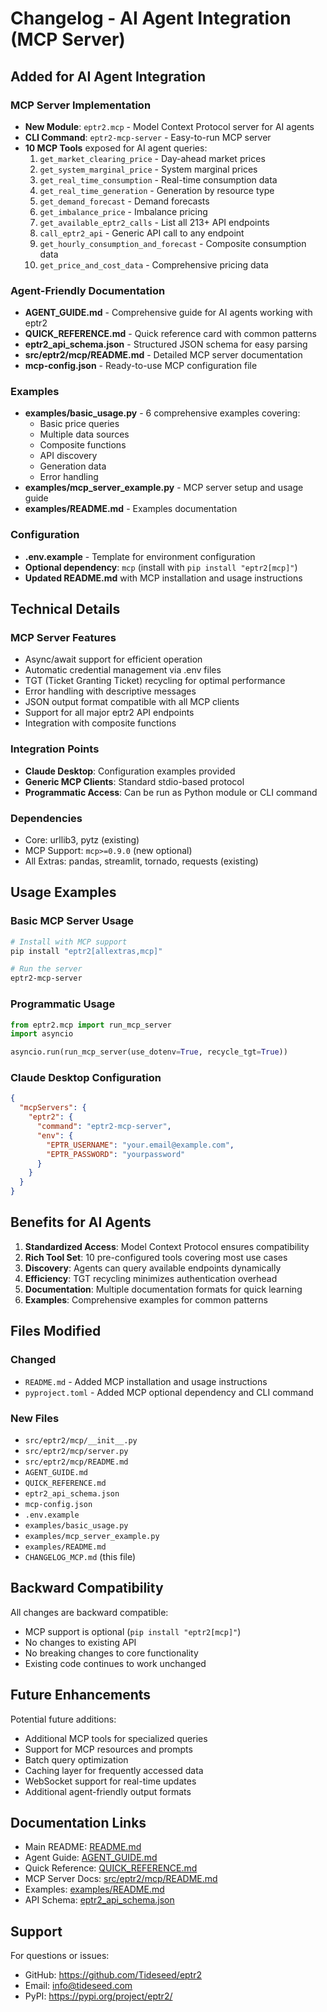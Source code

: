 # Changelog - AI Agent Integration (MCP Server)

## Added for AI Agent Integration

### MCP Server Implementation
- **New Module**: `eptr2.mcp` - Model Context Protocol server for AI agents
- **CLI Command**: `eptr2-mcp-server` - Easy-to-run MCP server
- **10 MCP Tools** exposed for AI agent queries:
  1. `get_market_clearing_price` - Day-ahead market prices
  2. `get_system_marginal_price` - System marginal prices  
  3. `get_real_time_consumption` - Real-time consumption data
  4. `get_real_time_generation` - Generation by resource type
  5. `get_demand_forecast` - Demand forecasts
  6. `get_imbalance_price` - Imbalance pricing
  7. `get_available_eptr2_calls` - List all 213+ API endpoints
  8. `call_eptr2_api` - Generic API call to any endpoint
  9. `get_hourly_consumption_and_forecast` - Composite consumption data
  10. `get_price_and_cost_data` - Comprehensive pricing data

### Agent-Friendly Documentation
- **AGENT_GUIDE.md** - Comprehensive guide for AI agents working with eptr2
- **QUICK_REFERENCE.md** - Quick reference card with common patterns
- **eptr2_api_schema.json** - Structured JSON schema for easy parsing
- **src/eptr2/mcp/README.md** - Detailed MCP server documentation
- **mcp-config.json** - Ready-to-use MCP configuration file

### Examples
- **examples/basic_usage.py** - 6 comprehensive examples covering:
  - Basic price queries
  - Multiple data sources
  - Composite functions
  - API discovery
  - Generation data
  - Error handling
- **examples/mcp_server_example.py** - MCP server setup and usage guide
- **examples/README.md** - Examples documentation

### Configuration
- **.env.example** - Template for environment configuration
- **Optional dependency**: `mcp` (install with `pip install "eptr2[mcp]"`)
- **Updated README.md** with MCP installation and usage instructions

## Technical Details

### MCP Server Features
- Async/await support for efficient operation
- Automatic credential management via .env files
- TGT (Ticket Granting Ticket) recycling for optimal performance
- Error handling with descriptive messages
- JSON output format compatible with all MCP clients
- Support for all major eptr2 API endpoints
- Integration with composite functions

### Integration Points
- **Claude Desktop**: Configuration examples provided
- **Generic MCP Clients**: Standard stdio-based protocol
- **Programmatic Access**: Can be run as Python module or CLI command

### Dependencies
- Core: urllib3, pytz (existing)
- MCP Support: `mcp>=0.9.0` (new optional)
- All Extras: pandas, streamlit, tornado, requests (existing)

## Usage Examples

### Basic MCP Server Usage
```bash
# Install with MCP support
pip install "eptr2[allextras,mcp]"

# Run the server
eptr2-mcp-server
```

### Programmatic Usage
```python
from eptr2.mcp import run_mcp_server
import asyncio

asyncio.run(run_mcp_server(use_dotenv=True, recycle_tgt=True))
```

### Claude Desktop Configuration
```json
{
  "mcpServers": {
    "eptr2": {
      "command": "eptr2-mcp-server",
      "env": {
        "EPTR_USERNAME": "your.email@example.com",
        "EPTR_PASSWORD": "yourpassword"
      }
    }
  }
}
```

## Benefits for AI Agents

1. **Standardized Access**: Model Context Protocol ensures compatibility
2. **Rich Tool Set**: 10 pre-configured tools covering most use cases
3. **Discovery**: Agents can query available endpoints dynamically
4. **Efficiency**: TGT recycling minimizes authentication overhead
5. **Documentation**: Multiple documentation formats for quick learning
6. **Examples**: Comprehensive examples for common patterns

## Files Modified

### Changed
- `README.md` - Added MCP installation and usage instructions
- `pyproject.toml` - Added MCP optional dependency and CLI command

### New Files
- `src/eptr2/mcp/__init__.py`
- `src/eptr2/mcp/server.py`
- `src/eptr2/mcp/README.md`
- `AGENT_GUIDE.md`
- `QUICK_REFERENCE.md`
- `eptr2_api_schema.json`
- `mcp-config.json`
- `.env.example`
- `examples/basic_usage.py`
- `examples/mcp_server_example.py`
- `examples/README.md`
- `CHANGELOG_MCP.md` (this file)

## Backward Compatibility

All changes are backward compatible:
- MCP support is optional (`pip install "eptr2[mcp]"`)
- No changes to existing API
- No breaking changes to core functionality
- Existing code continues to work unchanged

## Future Enhancements

Potential future additions:
- Additional MCP tools for specialized queries
- Support for MCP resources and prompts
- Batch query optimization
- Caching layer for frequently accessed data
- WebSocket support for real-time updates
- Additional agent-friendly output formats

## Documentation Links

- Main README: [README.md](README.md)
- Agent Guide: [AGENT_GUIDE.md](AGENT_GUIDE.md)
- Quick Reference: [QUICK_REFERENCE.md](QUICK_REFERENCE.md)
- MCP Server Docs: [src/eptr2/mcp/README.md](src/eptr2/mcp/README.md)
- Examples: [examples/README.md](examples/README.md)
- API Schema: [eptr2_api_schema.json](eptr2_api_schema.json)

## Support

For questions or issues:
- GitHub: https://github.com/Tideseed/eptr2
- Email: info@tideseed.com
- PyPI: https://pypi.org/project/eptr2/
